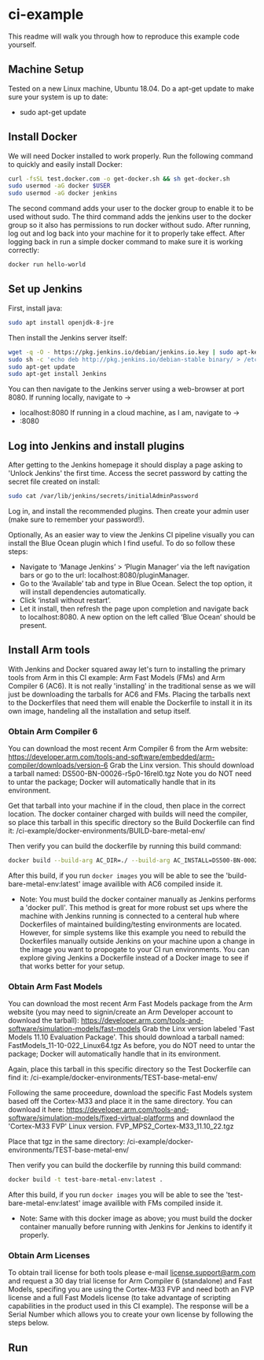 # ci-example

This readme will walk you through how to reproduce this example code yourself.

## Machine Setup
Tested on a new Linux machine, Ubuntu 18.04. Do a apt-get update to make sure your system is up to date:
- sudo apt-get update

## Install Docker
We will need Docker installed to work properly. Run the following command to quickly and easily install Docker:
```bash
curl -fsSL test.docker.com -o get-docker.sh && sh get-docker.sh
sudo usermod -aG docker $USER
sudo usermod -aG docker jenkins
```
The second command adds your user to the docker group to enable it to be used without sudo. The third command adds the jenkins user to the docker group so it also has permissions to run docker without sudo. After running, log out and log back into your machine for it to properly take effect. After logging back in run a simple docker command to make sure it is working correctly:
```bash
docker run hello-world
```


## Set up Jenkins
First, install java:
```bash
sudo apt install openjdk-8-jre
```

Then install the Jenkins server itself:
```bash
wget -q -O - https://pkg.jenkins.io/debian/jenkins.io.key | sudo apt-key add -
sudo sh -c 'echo deb http://pkg.jenkins.io/debian-stable binary/ > /etc/apt/sources.list.d/jenkins.list'
sudo apt-get update
sudo apt-get install Jenkins
```

You can then navigate to the Jenkins server using a web-browser at port 8080. If running locally, navigate to ->
- localhost:8080
If running in a cloud machine, as I am, navigate to ->
- <cloud-ip-address>:8080
  
## Log into Jenkins and install plugins
After getting to the Jenkins homepage it should display a page asking to 'Unlock Jenkins' the first time. Access the secret password by catting the secret file created on install:
```bash
sudo cat /var/lib/jenkins/secrets/initialAdminPassword
```
Log in, and install the recommended plugins. Then create your admin user (make sure to remember your password!). 

Optionally, As an easier way to view the Jenkins CI pipeline visually you can install the Blue Ocean plugin which I find useful. To do so follow these steps:
- Navigate to ‘Manage Jenkins’ > ‘Plugin Manager’ via the left navigation bars or go to the url: localhost:8080/pluginManager.
- Go to the ‘Available’ tab and type in Blue Ocean. Select the top option, it will install dependencies automatically.
- Click ‘install without restart’.
- Let it install, then refresh the page upon completion and navigate back to localhost:8080. A new option on the left called ‘Blue Ocean’ should be present.

## Install Arm tools 
With Jenkins and Docker squared away let's turn to installing the primary tools from Arm in this CI example: Arm Fast Models (FMs) and Arm Compiler 6 (AC6). It is not really 'installing' in the traditional sense as we will just be downloading the tarballs for AC6 and FMs. Placing the tarballs next to the Dockerfiles that need them will enable the Dockerfile to install it in its own image, handeling all the installation and setup itself.

### Obtain Arm Compiler 6
You can download the most recent Arm Compiler 6 from the Arm website:
https://developer.arm.com/tools-and-software/embedded/arm-compiler/downloads/version-6
Grab the Linx version. This should download a tarball named:
DS500-BN-00026-r5p0-16rel0.tgz
Note you do NOT need to untar the package; Docker will automatically handle that in its environment. 

Get that tarball into your machine if in the cloud, then place in the correct location. The docker container charged with builds will need the compiler, so place this tarball in this specific directory so the Build Dockerfile can find it:
/ci-example/docker-environments/BUILD-bare-metal-env/

Then verify you can build the dockerfile by running this build command:
```bash
docker build --build-arg AC_DIR=./ --build-arg AC_INSTALL=DS500-BN-00026-r5p0-16rel0.tgz -t build-bare-metal-env:latest .
```
After this build, if you run ```docker images``` you will be able to see the 'build-bare-metal-env:latest' image availible with AC6 compiled inside it.

* Note: You must build the docker container manually as Jenkins performs a 'docker pull'. This method is great for more robust set ups where the machine with Jenkins running is connected to a centeral hub where Dockerfiles of maintained building/testing environments are located. However, for simple systems like this example you need to rebuild the Dockerfiles manually outside Jenkins on your machine upon a change in the image you want to propogate to your CI run environments. You can explore giving Jenkins a Dockerfile instead of a Docker image to see if that works better for your setup.

### Obtain Arm Fast Models
You can download the most recent Arm Fast Models package from the Arm website (you may need to signin/create an Arm Developer account to download the tarball):
https://developer.arm.com/tools-and-software/simulation-models/fast-models
Grab the Linx version labeled 'Fast Models 11.10 Evaluation Package'. This should download a tarball named:
FastModels_11-10-022_Linux64.tgz
As before, you do NOT need to untar the package; Docker will automatically handle that in its environment. 

Again, place this tarball in this specific directory so the Test Dockerfile can find it:
/ci-example/docker-environments/TEST-base-metal-env/

Following the same proceedure, download the specific Fast Models system based off the Cortex-M33 and place it in the same directory. You can download it here:
https://developer.arm.com/tools-and-software/simulation-models/fixed-virtual-platforms
and downlaod the 'Cortex-M33 FVP' Linux version.
FVP_MPS2_Cortex-M33_11.10_22.tgz

Place that tgz in the same directory:
/ci-example/docker-environments/TEST-base-metal-env/


Then verify you can build the dockerfile by running this build command:
```bash
docker build -t test-bare-metal-env:latest .
```
After this build, if you run ```docker images``` you will be able to see the 'test-bare-metal-env:latest' image availible with FMs compiled inside it.

* Note: Same with this docker image as above; you must build the docker container manually before running with Jenkins for Jenkins to identify it properly.

### Obtain Arm Licenses
To obtain trail license for both tools please e-mail license.support@arm.com and request a 30 day trial license for Arm Compiler 6 (standalone) and Fast Models, specifing you are using the Cortex-M33 FVP and need both an FVP license and a full Fast Models license (to take advantage of scripting capabilities in the product used in this CI example). The response will be a Serial Number which allows you to create your own license by following the steps below.

## Run




